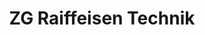 ---
title: "ZG Raiffeisen Technik"
url: /wallduern/zg-raiffeisen-technik/
shop: Landwirtschaftlich
---
